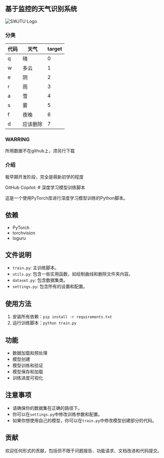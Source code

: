 ## 基于监控的天气识别系统

![SWJTU Logo](https://www.swjtu.edu.cn/images/logo.png)

### 分类

| 代码 | 天气     | target |
| ---- | -------- | ------ |
| q    | 晴       | 0      |
| w    | 多云     | 1      |
| e    | 阴       | 2      |
| r    | 雨       | 3      |
| a    | 雪       | 4      |
| s    | 雾       | 5      |
| f    | 夜晚     | 6      |
| d    | 应该删除 | 7      |

### WARRING

所用数据不在github上，须另行下载

### 介绍

极早期开发阶段，完全是萌新初学的程度

GitHub Copilot: # 深度学习模型训练脚本

这是一个使用PyTorch库进行深度学习模型训练的Python脚本。

## 依赖

- PyTorch
- torchvision
- loguru

## 文件说明

- `train.py`: 主训练脚本。
- `utils.py`: 包含一些实用函数，如绘制曲线和删除文件夹内容。
- `dataset.py`: 包含数据集类。
- `settings.py`: 包含所有的设置和配置。

## 使用方法

1. 安装所有依赖：`pip install -r requirements.txt`
2. 运行训练脚本：`python train.py`

## 功能

- 数据加载和预处理
- 模型创建
- 模型训练和验证
- 模型保存和加载
- 训练进度可视化

## 注意事项

- 请确保你的数据集在正确的路径下。
- 你可以在`settings.py`中修改训练参数和配置。
- 如果你想使用自己的模型，你可以在`train.py`中修改模型创建部分的代码。

## 贡献

欢迎任何形式的贡献，包括但不限于问题报告、功能请求、文档改进和代码提交。
